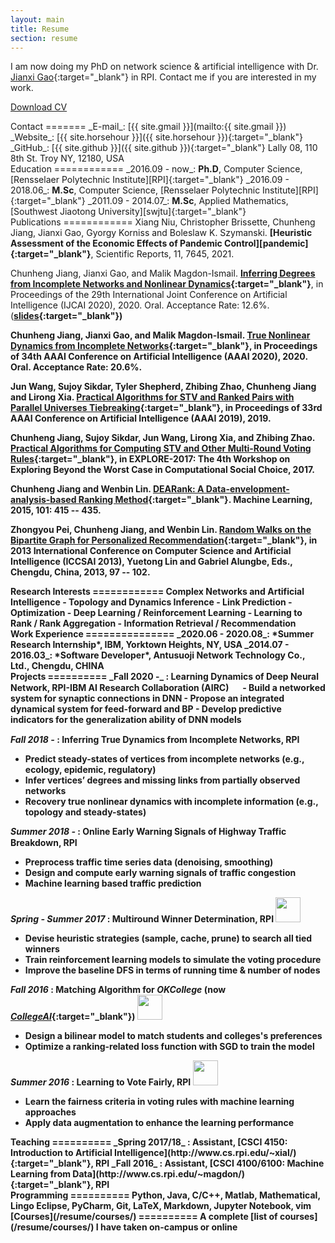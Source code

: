 ```yaml
---
layout: main
title: Resume
section: resume
---
```


I am now doing my PhD on network science & artificial intelligence with Dr. [Jianxi Gao][Gao]{:target="_blank"} in RPI. 
Contact me if you are interested in my work.


[Download CV](/files/cv.pdf)

<div class="section" markdown="1">
Contact
======= 
_E-mail_: [{{ site.gmail }}](mailto:{{ site.gmail }})  
_Website_: [{{ site.horsehour }}]({{ site.horsehour }}){:target="_blank"}  
_GitHub_: [{{ site.github }}]({{ site.github }}){:target="_blank"}  
Lally 08, 110 8th St. Troy NY, 12180, USA
</div>

<div class="section" markdown="1">
Education
============
_2016.09 - now_: <b>Ph.D</b>, Computer Science, [Rensselaer Polytechnic Institute][RPI]{:target="_blank"}  
_2016.09 - 2018.06_: <b>M.Sc</b>, Computer Science, [Rensselaer Polytechnic Institute][RPI]{:target="_blank"}  
_2011.09 - 2014.07_: <b>M.Sc</b>, Applied Mathematics, [Southwest Jiaotong University][swjtu]{:target="_blank"}  
<!--
2005.09 - 2009.07: ***B.Sc***, Information and Computing Science, [Tianjin University of Commerce][tjcu]{:target="_blank"}  
-->
</div>

<div class="section" markdown="1">
Publications
============
Xiang Niu, Christopher Brissette, Chunheng Jiang, Jianxi Gao, Gyorgy Korniss and Boleslaw K. Szymanski.
<b>[Heuristic Assessment of the Economic Effects of Pandemic Control][pandemic]{:target="_blank"}</b>,
Scientific Reports, 11, 7645, 2021.

Chunheng Jiang, Jianxi Gao, and Malik Magdon-Ismail. 
<b>[Inferring Degrees from Incomplete Networks and Nonlinear Dynamics][estks]{:target="_blank"}</b>, 
in Proceedings of the 29th International Joint Conference on Artificial Intelligence (IJCAI 2020), 2020. 
Oral. Acceptance Rate: 12.6%. (<b>[slides][ijcai20slides]{:target="_blank"})

Chunheng Jiang, Jianxi Gao, and Malik Magdon-Ismail. 
<b>[True Nonlinear Dynamics from Incomplete Networks][estxs]{:target="_blank"}</b>, 
in Proceedings of 34th AAAI Conference on Artificial Intelligence (AAAI 2020), 2020. Oral. Acceptance Rate: 20.6%.

Jun Wang, Sujoy Sikdar, Tyler Shepherd, Zhibing Zhao, Chunheng Jiang and Lirong Xia. 
<b>[Practical Algorithms for STV and Ranked Pairs with Parallel Universes Tiebreaking][put]{:target="_blank"}</b>, 
in Proceedings of 33rd AAAI Conference on Artificial Intelligence (AAAI 2019), 2019.

Chunheng Jiang, Sujoy Sikdar, Jun Wang, Lirong Xia, and Zhibing Zhao. 
<b>[Practical Algorithms for Computing STV and Other Multi-Round Voting Rules][stv]{:target="_blank"}</b>, 
in EXPLORE-2017: The 4th Workshop on Exploring Beyond the Worst Case in Computational Social Choice, 2017.

Chunheng Jiang and Wenbin Lin. 
<b>[DEARank: A Data-envelopment-analysis-based Ranking Method][dearank]{:target="_blank"}</b>. 
Machine Learning, 2015, 101: 415 -- 435.  

Zhongyou Pei, Chunheng Jiang, and Wenbin Lin. 
<b>[Random Walks on the Bipartite Graph for Personalized Recommendation][randwalk]{:target="_blank"}</b>,
in 2013 International Conference on Computer Science and Artificial Intelligence (ICCSAI 2013), 
Yuetong Lin and Gabriel Alungbe, Eds., Chengdu, China, 2013, 97 -- 102.
</div>

<div class="section" markdown="1">
Research Interests
============
Complex Networks and Artificial Intelligence
- Topology and Dynamics Inference
- Link Prediction
- Optimization 
- Deep Learning / Reinforcement Learning
- Learning to Rank / Rank Aggregation
- Information Retrieval / Recommendation

</div>

<div class="section" markdown="1">
Work Experience
===============
_2020.06 - 2020.08_: *Summer Research Internship*, IBM, Yorktown Heights, NY, USA
_2014.07 - 2016.03_: *Software Developer*, Antusuoji Network Technology Co., Ltd., Chengdu, CHINA

<!--
- Collect web information (commercial products, job positions)
- Build an information retrieval system based on Solr

_2009.11 - 2010.12_: Data Analyst, Bohai Securities Co., Ltd., Tianjin, CHINA
- Process the raw data in well organized structure
- Create model to analysis the financial data with statistical techniques
-->
</div>

<div class="section" markdown="1">
Projects 
==========
_Fall 2020 -_ : <b>Learning Dynamics of Deep Neural Network</b>, RPI-IBM AI Research Collaboration (AIRC)
<img src="{{ site.images }}/python.png" style="width: 15px;"/>
- Build a networked system for synaptic connections in DNN
- Propose an integrated dynamical system for feed-forward and BP
- Develop predictive indicators for the generalization ability of DNN models 

_Fall 2018 -_ : <b>Inferring True Dynamics from Incomplete Networks</b>, RPI
<img src="{{ site.images }}/python.png" style="width: 15px;"/>
- Predict steady-states of vertices from incomplete networks (e.g., ecology, epidemic, regulatory)
- Infer vertices’ degrees and missing links from partially observed networks
- Recovery true nonlinear dynamics with incomplete information (e.g., topology and steady-states)

_Summer 2018 -_ : <b>Online Early Warning Signals of Highway Traffic Breakdown</b>, RPI
<img src="{{ site.images }}/python.png" style="width: 15px;"/> 
- Preprocess traffic time series data (denoising, smoothing)
- Design and compute early warning signals of traffic congestion
- Machine learning based traffic prediction

_Spring - Summer 2017_ : <b>Multiround Winner Determination</b>, RPI 
<img src="{{ site.images }}/java.jpg" style="width: 40px;"/>
<img src="{{ site.images }}/python.png" style="width: 15px;"/>
- Devise heuristic strategies (sample, cache, prune) to search all tied winners
- Train reinforcement learning models to simulate the voting procedure
- Improve the baseline DFS in terms of running time & number of nodes

_Fall 2016_ : <b>Matching Algorithm for <i>OKCollege</i> (now [<i>CollegeAI</i>][collegeai]{:target="_blank"})</b>  <img src="{{ site.images }}/java.jpg" style="width: 40px;"/><img src="{{ site.images }}/python.png" style="width: 15px;"/>
- Design a bilinear model to match students and colleges's preferences
- Optimize a ranking-related loss function with SGD to train the model

_Summer 2016_ : <b>Learning to Vote Fairly</b>, RPI <img src="{{ site.images }}/java.jpg" style="width: 40px;"/>
- Learn the fairness criteria in voting rules with machine learning approaches
- Apply data augmentation to enhance the learning performance

<!--
_Summer 2013_ : <b>Automating Data Collection</b> <img src="{{ site.images }}/java.jpg" style="width: 40px;"/>
- Crawl over 10,000 professors' profiles from top Chinese universities
- Semi-automate the inefficient and expensive manual collection procedure
- Align the collected data and output with homogeneous content

_Summer 2012_ : <b>Meta Extraction from PDF Papers</b> <img src="{{ site.images }}/java.jpg" style="width: 40px;"/><img src="{{ site.images }}/c++.png" style="width: 20px;"/>
- Crawl 5,000 research papers in PDF and related meta data from [arXiv](https://arxiv.org/){:target="_blank"}
- Convert PDF documents to XML with [pdf2xml](https://sourceforge.net/projects/pdf2xml/){:target="_blank"} and create training set
- Recognize the meta information blocks (titles, authors, keywords, abstract, and references) with handcrafted rules and machine learning techniques
-->

</div>

<div class="section" markdown="1">
Teaching 
==========  
_Spring 2017/18_ : Assistant, [CSCI 4150: Introduction to Artificial Intelligence](http://www.cs.rpi.edu/~xial/){:target="_blank"}, RPI 
_Fall 2016_ : Assistant, [CSCI 4100/6100: Machine Learning from Data](http://www.cs.rpi.edu/~magdon/){:target="_blank"}, RPI 
</div>

<div class="section" markdown="1">
Programming
==========  
Python, Java, C/C++, Matlab, Mathematical, Lingo  
Eclipse, PyCharm, Git, LaTeX, Markdown, Jupyter Notebook, vim
</div>

<div class="section" markdown="1">
[Courses](/resume/courses/)
==========  
A complete [list of courses](/resume/courses/) I have taken on-campus or online
</div>

[gao]: http://gaojianxi.com/
[rpi]:  https://www.rpi.edu/
[swjtu]:http://www.swjtu.edu.cn/
[tjcu]: http://www.tjcu.edu.cn/

[collegeai]: https://www.collegeai.com/
[dearank]: https://link.springer.com/article/10.1007/s10994-014-5442-3
[randwalk]: https://www.researchgate.net/publication/278670661_Random_Walks_on_the_Bipartite-Graph_for_Personalized_Recommendation
[stv]: http://www.explore-2017.preflib.org/wp-content/uploads/2017/04/paper_16.pdf
[put]: https://arxiv.org/pdf/1805.06992.pdf
[estxs]: https://arxiv.org/pdf/2001.06722.pdf 
[estks]: https://arxiv.org/pdf/2004.10546.pdf
[ijcai20slides]: /files/ijcai20-estks-slides.pdf
[pandemic]: https://www.nature.com/articles/s41598-021-85432-x 

